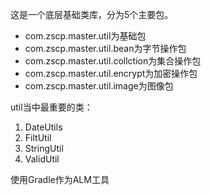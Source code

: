 这是一个底层基础类库，分为5个主要包。

- com.zscp.master.util为基础包
- com.zscp.master.util.bean为字节操作包
- com.zscp.master.util.collction为集合操作包
- com.zscp.master.util.encrypt为加密操作包
- com.zscp.master.util.image为图像包

util当中最重要的类：

1. DateUtils
1. FiltUtil
1. StringUtil
1. ValidUtil

使用Gradle作为ALM工具
